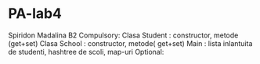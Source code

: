 # PA-lab4
Spiridon Madalina B2 
Compulsory:
Clasa Student : constructor, metode (get+set)
Clasa School : constructor, metode( get+set)
Main : lista inlantuita de studenti, hashtree de scoli, map-uri
Optional:


